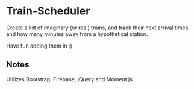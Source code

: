 # Train-Scheduler

Create a list of imaginary (or real) trains, and track their next arrival times and how many minutes away from a hypothetical station.

Have fun adding them in :)

## Notes

Utilizes Bootstrap, Firebase, jQuery and Moment.js
